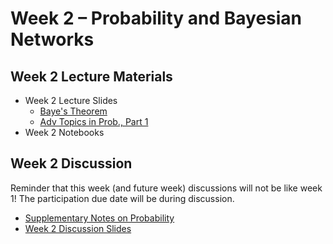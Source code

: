 # Week 2 – Probability and Bayesian Networks

## Week 2 Lecture Materials

- Week 2 Lecture Slides
  - [Baye's Theorem](https://drive.google.com/file/d/1j2C60MW0au1z6uCwX-2VD4yAjKo-UbDB/view?usp=sharing)
  - [Adv Topics in Prob., Part 1](https://drive.google.com/file/d/1tl_zNgYVPxB8C08uzz5K6LANhl9Ntzmm/view?usp=sharing)
- Week 2 Notebooks

## Week 2 Discussion

Reminder that this week (and future week) discussions will not be like week 1!
The participation due date will be during discussion.

- [Supplementary Notes on Probability](https://drive.google.com/file/d/1v0eUQrGOtc_1xlUz3PV1Xjyj6Yg36_53/view?usp=drive_link)
- [Week 2 Discussion Slides](https://drive.google.com/file/d/1YJrfNfi2LFQd1DQT19c52jOFlnxgeOgs/view?usp=sharing)
